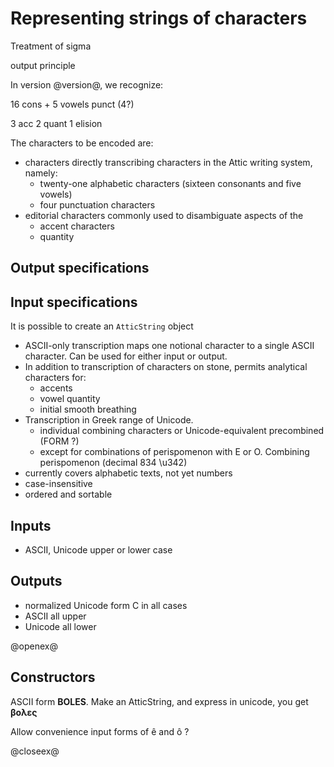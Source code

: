 # Representing strings of characters



Treatment of sigma

output principle

In version @version@, we recognize:

16 cons + 5 vowels
punct (4?)


3 acc
2 quant
1 elision


The characters to be encoded are:


- characters directly transcribing characters in the Attic writing system, namely:
    - twenty-one alphabetic characters (sixteen consonants and five vowels)
    - four punctuation characters
- editorial characters commonly used to disambiguate aspects of the
    - accent characters
    - quantity





## Output specifications

## Input specifications

It is possible to create an `AtticString` object



- ASCII-only transcription maps one notional character to a single ASCII character.  Can be used for either input or output.
- In addition to transcription of characters on stone, permits analytical characters for:
    - accents
    - vowel quantity
    - initial smooth breathing
- Transcription in Greek range of Unicode.
    - individual combining characters or Unicode-equivalent precombined (FORM ?)
    - except for combinations of perispomenon with Ε or Ο.  Combining perispomenon (decimal 834 \u342)
- currently covers alphabetic texts, not yet numbers
- case-insensitive
- ordered and sortable

## Inputs

- ASCII, Unicode upper or lower case


## Outputs

- normalized Unicode form C in all cases
- ASCII all upper
- Unicode all lower


@openex@

## Constructors

ASCII form <strong concordion:set="#noacc">BOLES</strong>.  Make an AtticString, and express in unicode, you get <strong concordion:assertEquals="asUnicode(#noacc)">βολες</strong>

Allow convenience input forms of ê and ô ?




@closeex@
